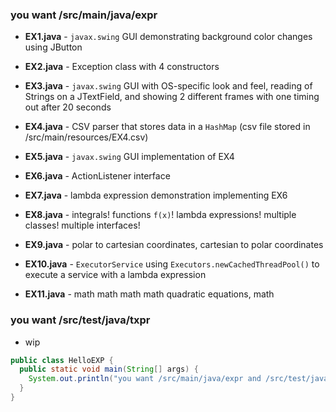 ### you want /src/main/java/expr

- **EX1.java** - `javax.swing` GUI demonstrating background color changes using JButton

- **EX2.java** - Exception class with 4 constructors

- **EX3.java** - `javax.swing` GUI with OS-specific look and feel, 
reading of Strings on a JTextField,
and showing 2 different frames with one timing out after 20 seconds

- **EX4.java** - CSV parser that stores data in a `HashMap` 
(csv file stored in /src/main/resources/EX4.csv)

- **EX5.java** - `javax.swing` GUI implementation of EX4

- **EX6.java** - ActionListener interface

- **EX7.java** - lambda expression demonstration implementing EX6

- **EX8.java** - integrals! functions `f(x)`! lambda expressions! 
multiple classes! multiple interfaces!

- **EX9.java** - polar to cartesian coordinates,
cartesian to polar coordinates

- **EX10.java** - `ExecutorService` using `Executors.newCachedThreadPool()`
to execute a service with a lambda expression

- **EX11.java** - math math math math quadratic equations, math

### you want /src/test/java/txpr

- wip

```java
public class HelloEXP {
  public static void main(String[] args) {
    System.out.println("you want /src/main/java/expr and /src/test/java/txpr");
  }
}
```